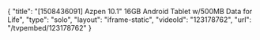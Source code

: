 {
    "title": "[1508436091] Azpen 10.1\" 16GB Android Tablet w\/500MB Data for Life",
    "type": "solo",
    "layout": "iframe-static",
    "videoId": "123178762",
    "url": "\/tvpembed\/123178762"
}